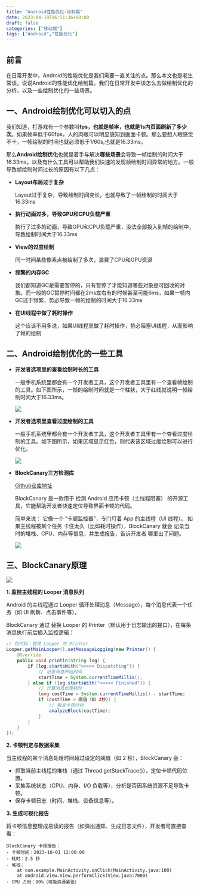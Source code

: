 ```yaml
---
title: "Android性能优化-绘制篇"
date: 2023-04-10T16:51:36+08:00
draft: false
categories: ["移动端"]
tags: ["Android","性能优化"]
---
```


## 前言
在日常开发中，Android的性能优化是我们需要一直关注的点。那么本文也是老生常谈，说说Android的性能优化绘制篇。我们在日常开发中该怎么去做绘制优化的分析，以及一些绘制优化的一些场景。

## 一、Android绘制优化可以切入的点

我们知道，打游戏有一个参数叫**fps，也就是帧率，也就是1s内页面刷新了多少次**。如果帧率低于60fps，人的肉眼可以明显感知到画面卡顿。那么要想人眼感觉不卡，一帧绘制的时间也就必须低于1/60s,也就是16.33ms。

那么**Android绘制优化**也就是着手与解决**哪些场景**会导致一帧绘制的时间大于16.33ms。以及有什么工具可以帮助我们快速的发现帧绘制时间异常的地方。一般导致帧绘制时间过长的原因有以下几点：

* **Layout布局过于复杂**
  
  Layout过于复杂，导致绘制时间变长，也就导致了一帧绘制的时间大于16.33ms
  
* **执行动画过多，导致GPU和CPU负载严重**
  
  执行了过多的动画，导致GPU和CPU负载严重，没法全部投入到帧的绘制中，导致绘制时间大于16.33ms
  
* **View的过度绘制**
  
  同一时间某些像素点被绘制了多次，浪费了CPU和GPU资源
  
* **频繁的内存GC**
  
  我们都知道GC是需要暂停的，只有暂停了才能知道哪些对象是可回收的对象。而一般的GC暂停时间都在2ms左右有的时候甚至可能6ms，如果一帧内GC过于频繁，势必导致一帧的绘制的时间大于16.33ms

* **在UI线程中做了耗时操作**

  这个应该不用多说，如果UI线程里做了耗时操作，势必阻塞UI线程，从而影响了帧的绘制

## 二、Android绘制优化的一些工具

* **开发者选项里的查看绘制时长的工具**

  一般手机系统里都会有一个开发者工具，这个开发者工具里有一个查看帧绘制的工具。如下图所示，一帧的绘制时间就是一个柱状，大于红线就说明一帧绘制时间大于16.33ms。

  ![](/images/android_optimization_1.webp)

* **开发者选项里查看过度绘制的工具**

  一般手机系统里都会有一个开发者工具，这个开发者工具里有一个查看过度绘制的工具。如下图所示，如果区域显示红色，则代表该区域过度绘制可以进行优化。

  ![](/images/android_optimization_2.webp)

* **BlockCanary三方检测库**

  [Github仓库地址](https://github.com/seiginonakama/BlockCanaryEx)
 
  BlockCanary 是一款用于 检测 Android 应用卡顿（主线程阻塞） 的开源工具，它能帮助开发者快速定位导致界面卡顿的代码。

  简单来说： 它像一个 “卡顿监控器”，专门盯着 App 的主线程（UI 线程）。 如果主线程被某个任务 卡住太久（比如耗时操作），BlockCanary 就会 记录当时的堆栈、CPU、内存等信息，并生成报告，告诉开发者 哪里出了问题。

  ![](/images/block_canary.jpg)

## 三、BlockCanary原理

![](/images/block_source.jpeg)

**1. 监控主线程的 Looper 消息队列**

Android 的主线程通过 Looper 循环处理消息（Message），每个消息代表一个任务（如 UI 刷新、点击事件等）。

BlockCanary 通过 替换 Looper 的 Printer（默认用于日志输出的接口），在每条消息执行前后插入监控逻辑：

```java
// 伪代码：替换 Looper 的 Printer
Looper.getMainLooper().setMessageLogging(new Printer() {
    @Override
    public void println(String log) {
        if (log.startsWith(">>>>> Dispatching")) {
            // 记录消息开始时间
            startTime = System.currentTimeMillis();
        } else if (log.startsWith("<<<<< Finished")) {
            // 计算消息处理耗时
            long costTime = System.currentTimeMillis() - startTime;
            if (costTime > 阈值（如 2秒）) {
                // 触发卡顿分析
                analyzeBlock(costTime);
            }
        }
    }
});
```

**2. 卡顿判定与数据采集**

当主线程的某个消息处理时间超过设定的阈值（如 2 秒），BlockCanary 会：
* 抓取当前主线程的堆栈（通过 Thread.getStackTrace()），定位卡顿代码位置。
* 采集系统状态（CPU、内存、I/O 负载等），分析是否因系统资源不足导致卡顿。
* 保存卡顿日志（时间、堆栈、设备信息等）。

**3. 生成可视化报告**

将卡顿信息整理成易读的报告（如弹出通知、生成日志文件），开发者可直接查看：

```
BlockCanary 卡顿报告：
- 卡顿时间：2023-10-01 12:00:00  
- 耗时：2.5 秒  
- 堆栈：
    at com.example.MainActivity.onClick(MainActivity.java:100)
    at android.view.View.performClick(View.java:7000)
- CPU 占用：80%（可能资源紧张）
```